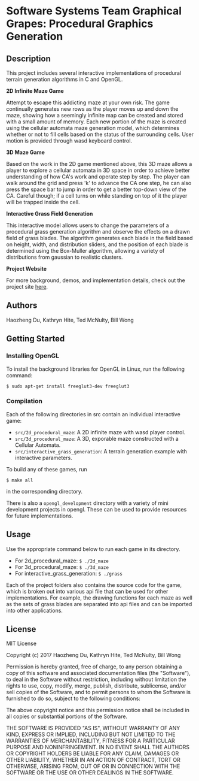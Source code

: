 # Software Systems Team Graphical Grapes: Procedural Graphics Generation

## Description

This project includes several interactive implementations of procedural terrain generation algorithms in C and OpenGL.

**2D Infinite Maze Game**

Attempt to escape this addicting maze at your own risk.  The game continually generates new rows as the player moves up and down the maze, showing how a seemingly infinite map can be created and stored with a small amount of memory.  Each new portion of the maze is created using the cellular automata maze generation model, which determines whether or not to fill cells based on the status of the surrounding cells.  User motion is provided through wasd keyboard control.

**3D Maze Game**

Based on the work in the 2D game mentioned above, this 3D maze allows a player to explore a cellular automata in 3D space in order to achieve better understanding of how CA's work and operate step by step. The player can walk around the grid and press 'k' to advance the CA one step, he can also press the space bar to jump in order to get a better top-down view of the CA. Careful though; if a cell turns on while standing on top of it the player will be trapped inside the cell.

**Interactive Grass Field Generation**

This interactive model allows users to change the parameters of a procedural grass generation algorithm and observe the effects on a drawn field of grass blades.  The algorithm generates each blade in the field based on height, width, and distribution sliders, and the position of each blade is determined using the Box-Muller algorithm, allowing a variety of distributions from gaussian to realistic clusters.  

**Project Website**

For more background, demos, and implementation details, check out the project site [here](https://tedmcn.github.io/SoftSysGraphicalGrapes/).


## Authors

Haozheng Du, Kathryn Hite, Ted McNulty, Bill Wong


## Getting Started

### Installing OpenGL

To install the background libraries for OpenGL in Linux, run the following command:

```
$ sudo apt-get install freeglut3-dev freeglut3
```

### Compilation

Each of the following directories in src contain an individual interactive game:

* `src/2d_procedural_maze`: A 2D infinite maze with wasd player control.
* `src/3d_procedural_maze`: A 3D, exporable maze constructed with a Cellular Automata.
* `src/interactive_grass_generation`: A terrain generation example with interactive parameters.


To build any of these games, run 

```
$ make all
```

in the corresponding directory.

There is also a `opengl_development` directory with a variety of mini development projects in opengl.  These can be used to provide resources for future implementations.


## Usage

Use the appropriate command below to run each game in its directory.

* For 2d_procedural_maze: `$ ./2d_maze`
* For 3d_procedural_maze: `$ ./3d_maze`
* For interactive_grass_generation: `$ ./grass`

Each of the project folders also contains the source code for the game, which is broken out into various api file that can be used for other implementations.  For example, the drawing functions for each maze as well as the sets of grass blades are separated into api files and can be imported into other applications.


## License

MIT License

Copyright (c) 2017 Haozheng Du, Kathryn Hite, Ted McNulty, Bill Wong

Permission is hereby granted, free of charge, to any person obtaining a copy
of this software and associated documentation files (the "Software"), to deal
in the Software without restriction, including without limitation the rights
to use, copy, modify, merge, publish, distribute, sublicense, and/or sell
copies of the Software, and to permit persons to whom the Software is
furnished to do so, subject to the following conditions:

The above copyright notice and this permission notice shall be included in all
copies or substantial portions of the Software.

THE SOFTWARE IS PROVIDED "AS IS", WITHOUT WARRANTY OF ANY KIND, EXPRESS OR
IMPLIED, INCLUDING BUT NOT LIMITED TO THE WARRANTIES OF MERCHANTABILITY,
FITNESS FOR A PARTICULAR PURPOSE AND NONINFRINGEMENT. IN NO EVENT SHALL THE
AUTHORS OR COPYRIGHT HOLDERS BE LIABLE FOR ANY CLAIM, DAMAGES OR OTHER
LIABILITY, WHETHER IN AN ACTION OF CONTRACT, TORT OR OTHERWISE, ARISING FROM,
OUT OF OR IN CONNECTION WITH THE SOFTWARE OR THE USE OR OTHER DEALINGS IN THE
SOFTWARE.
